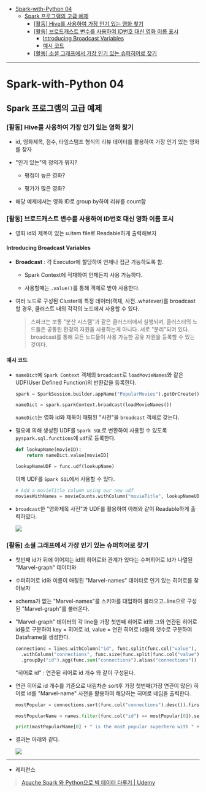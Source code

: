 - [Spark-with-Python 04](#spark-with-python-04)
  - [Spark 프로그램의 고급 예제](#spark-프로그램의-고급-예제)
    - [\[활동\] Hive를 사용하여 가장 인기 있는 영화 찾기](#활동-hive를-사용하여-가장-인기-있는-영화-찾기)
    - [\[활동\] 브로드캐스트 변수를 사용하여 ID번호 대신 영화 이름 표시](#활동-브로드캐스트-변수를-사용하여-id번호-대신-영화-이름-표시)
      - [Introducing Broadcast Variables](#introducing-broadcast-variables)
      - [예시 코드](#예시-코드)
    - [\[활동\] 소셜 그래프에서 가장 인기 있는 슈퍼히어로 찾기](#활동-소셜-그래프에서-가장-인기-있는-슈퍼히어로-찾기)

---

# Spark-with-Python 04

## Spark 프로그램의 고급 예제

### [활동] Hive를 사용하여 가장 인기 있는 영화 찾기

- id, 영화제목, 점수, 타임스탬프 형식의 리뷰 데이터를 활용하여 가장 인기 있는 영화를 찾자

- "인기 있는"의 정의가 뭐지? 
  
  - 평점이 높은 영화?
  
  - 평가가 많은 영화?

- 해당 예제에서는 영화 ID로 group by하여 리뷰를 count함

### [활동] 브로드캐스트 변수를 사용하여 ID번호 대신 영화 이름 표시

- 영화 id와 제목이 있는 u.item file로 Readable하게 출력해보자

#### Introducing Broadcast Variables

- **Broadcast** : 각 Executor에 할당하여 언제나 접근 가능하도록 함.
  
  - Spark Context에 적재하여 언제든지 사용 가능하다.
  
  - 사용할때는 `.value()`를 통해 객체로 받아 사용한다.

- 여러 노드로 구성된 Cluster에 특정 데이터(객체, 사전..whatever)를 broadcast할 경우, 클러스트 내의 각각의 노드에서 사용할 수 있다.
  
  > 스파크는 보통 "분산 시스템"과 같은 클러스터에서 실행되며, 클러스터의 노드들은 공통된 환경의 자원을 사용하는게 아니다. 서로 "분리"되어 있다. broadcast를 통해 모든 노드들이 사용 가능한 공유 자원을 등록할 수 있는 것이다.

#### 예시 코드

- `nameDict`에 `Spark Context` 객체의 `broadcast`로 `loadMovieNames`와 같은 UDF(User Defined Function)의 반환값을 등록한다.
  
  ```python
  spark = SparkSession.builder.appName("PopularMovies").getOrCreate()
  
  nameDict = spark.sparkContext.broadcast(loadMovieNames())
  ```
  
  `nameDict`는 영화 id와 제목이 매핑된 "사전"을 `broadcast` 객체로 갖는다.

- 필요에 의해 생성된 UDF를 `Spark SQL`로 변환하여 사용할 수 있도록 `pyspark.sql.functions`에 `udf`로 등록한다.
  
  ```python
  def lookupName(movieID):
      return nameDict.value[movieID]
  
  lookupNameUDF = func.udf(lookupName)
  ```
  
  이제 UDF를 `Spark SQL`에서 사용할 수 있다.
  
  ```python
  # Add a movieTitle column using our new udf
  moviesWithNames = movieCounts.withColumn("movieTitle", lookupNameUDF(func.col("movieID")))
  ```

- `broadcast`한 "영화제목 사전"과 UDF를 활용하여 아래와 같이 Readable하게 출력하였다.
  
  ![](C:\Users\seho2\AppData\Roaming\marktext\images\2023-01-12-23-28-46-image.png)

### [활동] 소셜 그래프에서 가장 인기 있는 슈퍼히어로 찾기

- 첫번째 id가 뒤에 이어지는 id의 히어로와 관계가 있다는 수퍼히어로 Id가 나열된 "Marvel-graph" 데이터와

- 수퍼히어로 id와 이름이 매칭된 "Marvel-names" 데이터로 인기 있는 히어로를 찾아보자

- schema가 없는 "Marvel-names"를 스키마를 대입하여 불러오고..line으로 구성된 "Marvel-graph"를 불러온다.

- "Marvel-graph" 데이터의 각 line을 가장 첫번째 히어로 id와 그와 연관된 히어로 id들로 구분하여 key = 히어로 id, value = 연관 히어로 id들의 갯수로 구분하여 Dataframe을 생성한다.
  
  ```python
  connections = lines.withColumn("id", func.split(func.col("value"), " ")[0]) \
    .withColumn("connections", func.size(func.split(func.col("value"), " ")) - 1) \
    .groupBy("id").agg(func.sum("connections").alias("connections"))
  ```
  
  "히어로 id" : 연관된 히어로 id 개수 와 같이 구성된다.

- 연관 히어로 id 개수를 기준으로 내림차순 sort후 가장 첫번째(가장 연관이 많은) 히어로 id를 "Marvel-name" 사전을 활용하여 해당하는 히어로 네임을 출력한다.
  
  ```python
  mostPopular = connections.sort(func.col("connections").desc()).first()
  
  mostPopularName = names.filter(func.col("id") == mostPopular[0]).select("name").first()
  
  print(mostPopularName[0] + " is the most popular superhero with " + str(mostPopular[1]) + " co-appearances.")
  ```

- 결과는 아래와 같다.
  
  ![](C:\Users\seho2\AppData\Roaming\marktext\images\2023-01-12-23-50-33-image.png)

--- 

- 레퍼런스

> [Apache Spark 와 Python으로 빅 데이터 다루기 | Udemy](https://www.udemy.com/course/best-apache-spark-python/)
